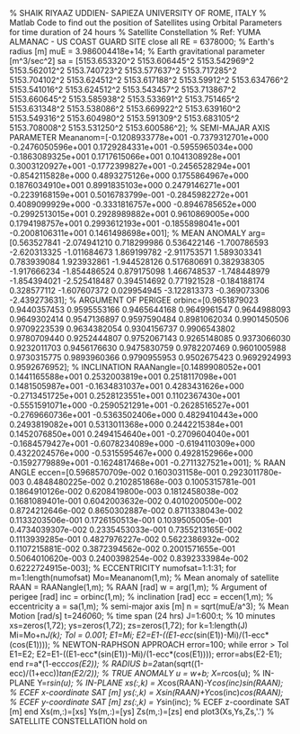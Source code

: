 % SHAIK RIYAAZ UDDIEN- SAPIEZA UNIVERSITY OF ROME, ITALY
% Matlab Code to find out the position of Satellites using Orbital Parameters for time duration of 24 hours
% Satellite Constellation
% Ref: YUMA ALMANAC - US COAST GUARD SITE
close all
RE = 6378000;                       % Earth's radius                        [m]
muE = 3.986004418e+14;              % Earth gravitational parameter         [m^3/sec^2]
sa = [5153.653320^2 5153.606445^2 5153.542969^2 5153.562012^2 5153.740723^2 5153.577637^2 5153.717285^2 5153.704102^2 5153.624512^2 5153.617188^2 5153.59912^2 5153.634766^2 5153.541016^2 5153.624512^2 5153.543457^2 5153.713867^2 5153.660645^2  5153.585938^2 5153.533691^2 5153.751465^2 5153.631348^2 5153.538086^2 5153.669922^2 5153.639160^2 5153.549316^2 5153.604980^2 5153.591309^2 5153.683105^2 5153.708008^2 5153.531250^2 5153.600586^2]; % SEMI-MAJAR AXIS PARAMETER
Meananom=[-0.1208933778e+001 -0.7379312701e+000 -0.2476050596e+001 0.1729284331e+001 -0.5955965034e+000 -0.1863089325e+001 0.1717615066e+001 0.1041308928e+001 0.3003120927e+001 -0.1772399827e+001 -0.2456528294e+001 -0.8542115828e+000 0.4893275126e+000 0.1755864967e+000 0.1876034910e+001 0.8991835103e+000 0.2479146271e+001 -0.2239168159e+001 0.5016783799e-001 -0.2845982272e+001 0.4089099929e+000 -0.3331816757e+000 -0.8946785652e+000 -0.2992513015e+001  0.2928989882e+001 0.9610869005e+000 0.1794198757e+001 0.2993612193e+001 -0.1855898041e+001 -0.2008106311e+001 0.1461498698e+001]; % MEAN ANOMALY
arg=[0.563527841 -2.074941210 0.718299986 0.536422146 -1.700786593 -2.620313325 -1.011684673 1.869199782 -2.911753571  1.589303341 0.783939084  1.923932861 -1.944528126  0.517680691 0.382938305 -1.917666234 -1.854486524 0.879175098 1.466748537 -1.748448979 -1.854394021 -2.525418487 0.394514692 0.771921528 -0.184188174 0.328577112 -1.607607372 0.029954945 -3.122813373 -0.369073306 -2.439273631]; % ARGUMENT OF PERIGEE
orbinc=[0.9651879023 0.9440357453 0.9595553166 0.9465644168 0.9649961547 0.9644988093 0.9649302414 0.9547136897 0.9597590484 0.8981062034  0.9901450506 0.9709223539 0.9634382054 0.9304156737 0.9906543802 0.9780709440 0.9252444807 0.9752067143 0.9265148085 0.9373066030 0.9232011703 0.9456176630 0.9475830759 0.9782207469 0.9601005988 0.9730315775 0.9893960366 0.9790955953 0.9502675423 0.9692924993 0.9592676952]; % INCLINATION
RAANangle=[0.1489908052e+001 0.1441165588e+001 0.2532003819e+001 0.2518117098e+001 0.1481505987e+001 -0.1634831037e+001 0.4283431626e+000 -0.2713451725e+001 0.2528123551e+001 0.1102367430e+001  -0.5551591071e+000 -0.2590521291e+001 -0.2628516527e+001 -0.2769660736e+001 -0.5363502406e+000 0.4829410443e+000 0.2493819082e+001 0.5313011368e+000 0.2442215384e+001 0.1452076850e+001 0.2494154640e+001 -0.2709604040e+001 -0.1684579427e+001 -0.6078234089e+000 -0.6194110309e+000 0.4322024576e+000 -0.5315595467e+000  0.4928152966e+000 -0.1592779889e+001 -0.1624817468e+001 -0.2711327521e+001]; % RAAN ANGLE
eccen=[0.5968570709e-002 0.1603031158e-001 0.2923011780e-003 0.4848480225e-002 0.2102851868e-003 0.1005315781e-001 0.1864910126e-002 0.6208419800e-003 0.1812458038e-002  0.1681089401e-001 0.6042003632e-002  0.4010200500e-002 0.8724212646e-002 0.8650302887e-002 0.8711338043e-002 0.1133203506e-001 0.1726150513e-001 0.1039505005e-001 0.4734039307e-002 0.2335453033e-001 0.7355213165E-002 0.1113939285e-001 0.4827976227e-002 0.5622386932e-002 0.1107215881E-002 0.3872394562e-002 0.2001571655e-001 0.5064010620e-003 0.2400398254e-002 0.8392333984e-002 0.6222724915e-003]; % ECCENTRICITY
numofsat=1:1:31;
for m=1:length(numofsat)
    Mo=Meananom(1,m);                    % Mean anomaly of satellite
    RAAN  = RAANangle(1,m);              % RAAN                          [rad]
    w     = arg(1,m);                    % Argument of perigee           [rad]
    inc   = orbinc(1,m);                 % inclination                   [rad]
    ecc   = eccen(1,m);                  % eccentricity
    a     = sa(1,m);                     % semi-major axis               [m]
    n     = sqrt(muE/a^3);               % Mean Motion                   [rad/s]
    t=24*60*60;                          % time span (24 hrs)
    J=1:600:t;                           % 10 minutes
    xs=zeros(1,72);
    ys=zeros(1,72);
    zs=zeros(1,72);
        for k=1:length(J)
        Mi=Mo+n*J(k);
        Tol = 0.001;
        E1=Mi;
        E2=E1-((E1-ecc*(sin(E1))-Mi)/(1-ecc*(cos(E1)))); % NEWTON-RAPHSON APPROACH
        error=100;
                while error > Tol
                E1=E2;
                E2=E1-((E1-ecc*(sin(E1))-Mi)/(1-ecc*(cos(E1))));
                error=abs(E2-E1);
                end
         r=a*(1-ecc*cos(E2)); % RADIUS
         b=2*atan(sqrt((1-ecc)/(1+ecc))*tan(E2/2)); % TRUE ANOMALY
         u = w+b;
        X=r*cos(u); % IN-PLANE
        Y=r*sin(u); % IN-PLANE
        xs(:,k) = X*cos(RAAN)-Y*cos(inc)*sin(RAAN);    % ECEF x-coordinate SAT         [m]
        ys(:,k) = X*sin(RAAN)+Y*cos(inc)*cos(RAAN);    % ECEF y-coordinate SAT         [m]
        zs(:,k) = Y*sin(inc);                                % ECEF z-coordinate SAT         [m]
        end
Xs(m,:)=[xs]
Ys(m,:)=[ys]
Zs(m,:)=[zs]
end
plot3(Xs,Ys,Zs,'.') % SATELLITE CONSTELLATION
hold on
